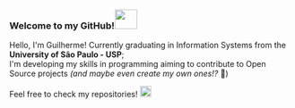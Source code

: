 <p>
<h3>Welcome to my GitHub!<img src="https://i.giphy.com/media/v1.Y2lkPTc5MGI3NjExajYyeHlkNmNsM3Z6M2VxdmE0YXV3M3U3a2gzZnNlN2RlcGY3czZjNiZlcD12MV9pbnRlcm5hbF9naWZfYnlfaWQmY3Q9cw/WcDcwi2QQ0N3g7qwFn/giphy.gif" width="40px" height="35px"></h3>
</p>

<p>
Hello, I'm Guilherme! Currently graduating in Information Systems from the <b>University of São Paulo - USP</b>; <br>
I'm developing my skills in programming aiming to contribute to Open Source projects  <i>(and maybe even create my own ones!?</i> 👀) </p>

Feel free to check my repositories!  <img src="https://i.giphy.com/media/v1.Y2lkPTc5MGI3NjExcm15Ymduc2cybjdhenBqaDQ2bHZkZnZ2OGIzbTl1c3N3ejF0dHpweiZlcD12MV9pbnRlcm5hbF9naWZfYnlfaWQmY3Q9cw/uuHWVVyQD4zNHc0XoH/giphy.gif" width="20px" height="20px">
